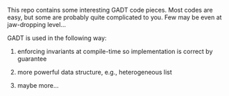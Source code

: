 This repo contains some interesting GADT code pieces. Most codes are easy,  but some are probably quite complicated to you. Few may be even at jaw-dropping level...

GADT is used in the following way:

1. enforcing invariants at compile-time so implementation is correct by guarantee

2. more powerful data structure, e.g., heterogeneous list

3. maybe more...
